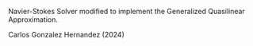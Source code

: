 Navier-Stokes Solver modified to implement the Generalized Quasilinear Approximation.

Carlos Gonzalez Hernandez (2024)